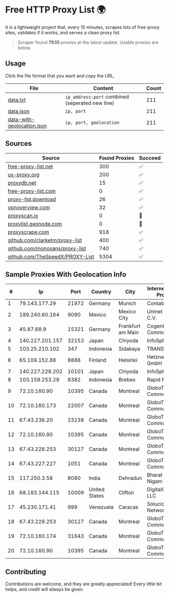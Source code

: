 
# Free HTTP Proxy List 🌍

It is a lightweight project that, every 10 minutes, scrapes lots of free-proxy sites, validates if it works, and serves a clean proxy list.


> Scraper found **7935** proxies at the latest update. Usable proxies are below.

## Usage

Click the file format that you want and copy the URL.


|File|Content|Count|
|----|-------|-----|
|[data.txt](https://raw.githubusercontent.com/themiralay/Proxy-List-World/master/data.txt)|`ip_address:port` combined (seperated new line)|211|
|[data.json](https://raw.githubusercontent.com/themiralay/Proxy-List-World/master/data.json)|`ip, port`|211|
|[data-with-geolocation.json](https://raw.githubusercontent.com/themiralay/Proxy-List-World/master/data-with-geolocation.json)|`ip, port, geolocation`|211|

## Sources

|Source|Found Proxies|Succeed|
|------|-------------|-------|
|[free-proxy-list.net](https://free-proxy-list.net)|300|✅|
|[us-proxy.org](https://www.us-proxy.org)|200|✅|
|[proxydb.net](http://proxydb.net)|15|✅|
|[free-proxy-list.com](https://free-proxy-list.com/?page=&port=&type%5B%5D=http&type%5B%5D=https&up_time=0&search=Search)|0|✅|
|[proxy-list.download](https://www.proxy-list.download/HTTP)|26|✅|
|[vpnoverview.com](https://vpnoverview.com/privacy/anonymous-browsing/free-proxy-servers)|32|✅|
|[proxyscan.io](https://www.proxyscan.io)|0|🚫|
|[proxylist.geonode.com](https://proxylist.geonode.com/api/proxy-list?limit=300&page=1&sort_by=lastChecked&sort_type=desc&protocols=http,https)|0|🚫|
|[proxyscrape.com](https://api.proxyscrape.com/v2/?request=displayproxies&protocol=http&timeout=10000&country=all&ssl=all&anonymity=all)|918|✅|
|[github.com/clarketm/proxy-list](https://raw.githubusercontent.com/clarketm/proxy-list/master/proxy-list-raw.txt)|400|✅|
|[github.com/monosans/proxy-list](https://raw.githubusercontent.com/monosans/proxy-list/main/proxies/http.txt)|740|✅|
|[github.com/TheSpeedX/PROXY-List](https://raw.githubusercontent.com/TheSpeedX/PROXY-List/master/http.txt)|5304|✅|


## Sample Proxies With Geolocation Info

|#|Ip|Port|Country|City|Internet Service Provider|
|-|--|----|-------|----|-------------------------|
|1|79.143.177.29|21972|Germany|Munich|Contabo GmbH|
|2|189.240.60.164|9090|Mexico|Mexico City|Uninet S.A. de C.V.|
|3|45.87.68.9|15321|Germany|Frankfurt am Main|Cogent Communications|
|4|140.227.201.157|32153|Japan|Chiyoda|InfoSphere|
|5|103.25.210.102|347|Indonesia|Sidakaya|TRANSDATA|
|6|65.109.152.88|8888|Finland|Helsinki|Hetzner Online GmbH|
|7|140.227.228.202|10101|Japan|Chiyoda|InfoSphere|
|8|103.158.253.29|8382|Indonesia|Brebes|Rapid Network|
|9|72.10.160.90|10395|Canada|Montreal|GloboTech Communications|
|10|72.10.160.173|22007|Canada|Montreal|GloboTech Communications|
|11|67.43.236.20|23239|Canada|Montreal|GloboTech Communications|
|12|72.10.160.90|10395|Canada|Montreal|GloboTech Communications|
|13|67.43.228.253|30127|Canada|Montreal|GloboTech Communications|
|14|67.43.227.227|1051|Canada|Montreal|GloboTech Communications|
|15|117.250.3.58|8080|India|Dehradun|Bharat Sanchar Nigam Ltd|
|16|68.183.144.115|10009|United States|Clifton|DigitalOcean, LLC|
|17|45.230.171.41|999|Venezuela|Caracas|Soluciones DCN Network C.A|
|18|67.43.228.253|30127|Canada|Montreal|GloboTech Communications|
|19|72.10.160.174|31643|Canada|Montreal|GloboTech Communications|
|20|72.10.160.90|10395|Canada|Montreal|GloboTech Communications|



## Contributing

Contributions are welcome, and they are greatly appreciated! Every
little bit helps, and credit will always be given.


